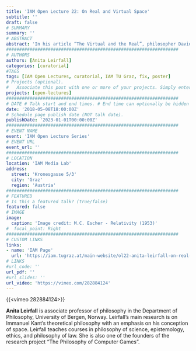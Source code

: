 ```yaml
---
title: 'IAM Open Lecture 22: On Real and Virtual Space'
subtitle: ''
draft: false
# SUMMARY
summary: ''
# ABSTRACT 
abstract: 'In his article “The Virtual and the Real”, philosopher David Chalmers discusses whether immersive, computer-generated spaces are real or virtual. He argues that virtual space is real in the sense that it serves certain functional purposes. The talk will challenge this “functionalist” understanding of virtual spaces as real by, instead, focusing on our capacity to orient ourselves independently of marks, features and objects in space. It will be argued that we have a mental capacity, or power, that enables us to differentiate between directions in space. This capacity makes it possible for us to relate to spatial directions as real, and not merely virtual, reciprocal relations.'
##################################################################
# AUTHORS 
authors: [Anita Leirfall]
categories: [curatorial]
#TAGS
tags: [IAM Open Lectures, curatorial, IAM TU Graz, fix, poster]
# Projects (optional).
#   Associate this post with one or more of your projects. Simply enter your project's folder or file name without extension. Otherwise, set `projects = []`.
projects: [open-lectures]
##################################################################
# DATE # Talk start and end times. # End time can optionally be hidden by prefixing the line with `#`.
date: '2018-05-08T18:00:00Z'
# Schedule page publish date (NOT talk date).
publishDate: '2023-01-01T00:00:00Z'
##################################################################
# EVENT NAME 
event: 'IAM Open Lecture Series'
# EVENT URL 
event_url: ''
##################################################################
# LOCATION 
location: 'IAM Media Lab'
address:
  street: 'Kronesgasse 5/3'
  city: 'Graz'
  region: 'Austria'
##################################################################
# FEATURED
# Is this a featured talk? (true/false)
featured: false
# IMAGE 
image:
  caption: 'Image credit: M.C. Escher - Relativity (1953)'
#  focal_point: Right
##################################################################
# CUSTOM LINKS 
links:
- name: 'IAM Page'
  url: 'https://iam.tugraz.at/main-website/ol22-anita-leirfall-on-real-and-virtual-space/'
# LINKS 
#url_code: ''
url_pdf: ''
#url_slides: ''
url_video: 'https://vimeo.com/282884124'
---
```


{{<vimeo 282884124>}}

**Anita Leirfall** is associate professor of philosophy in the Department of Philosophy, University of Bergen, Norway. Leirfall’s main research is on Immanuel Kant’s theoretical philosophy with an emphasis on his conception of space. Leirfall teaches courses in philosophy of science, epistemology, ethics, and philosophy of law. She is also one of the founders of the research project “The Philosophy of Computer Games”.

<!--
IAM Open Lecture #22
Anita Leirfall
On Real and Virtual Space
18:00 Tuesday 8 May 2018
IAM Media Lab, Kronesgasse 5/III

Event poster https://iam.tugraz.at/wp-content/uploads/2018/05/OL22_Leirfall.png

Original post: https://iam.tugraz.at/2018/04/ol_leirfall/
-->